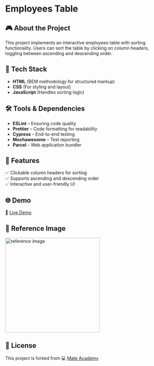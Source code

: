 # Employees Table

## 🎮 About the Project
This project implements an interactive employees table with sorting functionality. Users can sort the table by clicking on column headers, toggling between ascending and descending order.

## 🚀 Tech Stack
- **HTML** (BEM methodology for structured markup)
- **CSS** (For styling and layout)
- **JavaScript** (Handles sorting logic)

## 🛠️ Tools & Dependencies
- **ESLint** – Ensuring code quality  
- **Prettier** – Code formatting for readability  
- **Cypress** – End-to-end testing  
- **Mochawesome** – Test reporting  
- **Parcel** – Web application bundler  

## 📌 Features
✅ Clickable column headers for sorting  
✅ Supports ascending and descending order  
✅ Interactive and user-friendly UI  

## 🌐 Demo
🔗 [Live Demo](https://AndriiZakharenko.github.io/employees-table/)

## 📸 Reference Image  
<img src="./src/images/preview.png" alt="reference image" width="300px" />

## 📜 License
This project is forked from 💻 [Mate Academy](https://github.com/mate-academy/js_employees_table_DOM)
